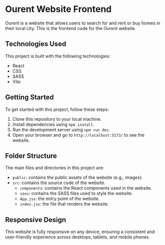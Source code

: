 # Ourent Website Frontend

Ourent is a website that allows users to search for and rent or buy homes in their local city. This is the frontend code for the Ourent website.

## Technologies Used

This project is built with the following technologies:

- React
- CSS
- SASS
- Vite

## Getting Started

To get started with this project, follow these steps:

1. Clone this repository to your local machine.
2. Install dependencies using `npm install`.
3. Run the development server using `npm run dev`.
4. Open your browser and go to `http://localhost:5173/` to see the website.

## Folder Structure

The main files and directories in this project are:

- `public`: contains the public assets of the website (e.g., images).
- `src`: contains the source code of the website.
  - `components`: contains the React components used in the website.
  - `sass`: contains the SASS files used to style the website.
  - `App.jsx`: the entry point of the website.
  - `index.jsx`: the file that renders the website.

## Responsive Design

This website is fully responsive on any device, ensuring a consistent and user-friendly experience across desktops, tablets, and mobile phones.
